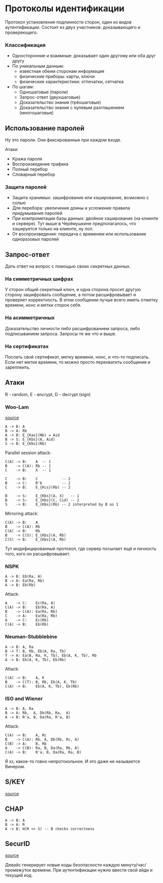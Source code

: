 # Протоколы идентификации

Протокол установления подлинности сторон, один из видов аутентификации.
Состоит из двух участников: доказывающего и проверяющего.

### Классификация
- Односторонние и взаимные: доказывает один другому или оба друг другу
- По уникальным данным:
  * известная обеим сторонам информация
  * физические приборы: карты, ключи
  * физические характеристики: отпечатки, сетчатка
- По шагам:
  * Одношаговые (пароли)
  * Запрос-ответ (двухшаговые)
  * Доказательство знания (трёхшаговые)
  * Доказательство знания с нулевым разглашением (многошаговые)

## Использование паролей

Ну это пароли. Они фиксированные при каждом входе.

Атаки:
- Кража пароля
- Воспроизведение трафика
- Полный перебор
- Словарный перебор

### Защита паролей

- Защита хранимых: зашифрование или хэширование, возможно с солью
- Для перебора: увеличение длины и усложение правила придумывания паролей
- При компрометации базы данных: двойное хэширование (на клиенте и сервере).
  Тут выше в Черёмушкине предполагалось, что хэшируется только на клиенте, ну лол.
- От воспроизведения: передача с временем или использование одноразовых паролей

## Запрос-ответ

Дать ответ на вопрос с помощью своих секретных данных.

### На симметричных шифрах
У сторон общий секретный ключ, и одна сторона просит другую сторону зашифровать
сообщение, а потом расшифровывает и проверяет корректность.
В этом сообщении лучше всего иметь отметку времени, нонс и метки сторон себя.

### На асимметричных
Доказательство личности либо расшифрованием запроса, либо подписыванием запроса.
Запросы те же что и выше.

### На сертификатах
Послать свой сертификат, метку времени, нонс, и что-то подписать.
Если нет метки времени, то можно просто перехватить сообщения и зареплеить.


## Атаки

R - random, E - encrypt, D - decrypt (sign)

### Woo-Lam
[source](https://en.bmstu.wiki/Woo-Lam_(protocol))

```
A -> B: A
B -> A: Rb
A -> B: E_{Kas}(Nb) = Aid
B -> S: E_{Kbs}(A, Aid)
S -> B: E_{Kbs}(Rb)
```

Parallel session attack:
```
C(A) -> B:    A  -- 1
B    -> C(A): Rb -- 1
C    -> B:    X  -- 1

C    -> B:    C           -- 2
B    -> C:    R'b         -- 2
C    -> B:    E_{Kcs}(Rb) -- 2

B    -> S:    E_{Kbs}(A, X)   -- 1
B    -> S:    E_{Kbs}(C, Cid) -- 2
S    -> B:    E_{Kbs}(Rb) -- 2 interpreted by B as 1
```

Mirroring attack:
```
C(A) -> B:    A
B    -> C(A): Rb
C(A) -> B:    Rb
B    -> C(S): E_{Kbs}(A, Rb)
C(S) -> B:    E_{Kbs}(A, Rb)
```
Тут модифицированный протокол, где сервер посылает ещё и личность того, кого он
расшифровывает.

### NSPK

```
A -> B: Eb(Ra, A)
B -> A: Ea(Ra, Rb)
A -> B: Eb(Rb)
```

Attack:
```
A    -> C:    Ec(Ra, A)
C(A) -> B:    Eb(Ra, A)
B    -> C(A): Ea(Ra, Rb)
C    -> A:    Ea(Ra, Rb)
A    -> C:    Ec(Rb)
C(A) -> B:    Eb(Rb)
```

### Neuman-Stubblebine

```
A -> B: A, Ra
B -> T: B, Rb, Eb(A, Ra, Tb)
T -> A: Ea(B, Ra, K, Tb), Eb(A, K, Tb), Rb
A -> B: Eb(A, K, Tb), Ek(Rb)
```

Attack:
```
C(A) -> B:    A, K
B    -> C(T): B, Rb, Eb(A, K, Tb)
C(A) -> B:    Eb(A, K, Tb), Ek(Rb)
```

### ISO and Wiener

```
A -> B: A, Ra
B -> A: Rb,  A, Db(Rb, Ra,  A)
A -> B: R'a, B, Da(Ra, R'a, B)
```

Attack:
```
C(A) -> B:    A, Rc
B    -> C(A): Rb, A, Db(Rb, Rc, A)
C(B) -> A:    B, Rb
A    -> C(B): Ra, B, Da(Ra, Rb, A)
C(A) -> B:    R'a, B, Da(Ra, Ra, B)
```
Я хз, какое-то говно непротокольное. И это даже не называется Винером.

## S/KEY
[source](https://en.wikipedia.org/wiki/S/KEY)

## CHAP
```
A -> B: A
B -> A: R
A -> B: H(R <> S) -- B checks correctness
```

## SecurID
[source](https://en.wikipedia.org/wiki/RSA_SecurID)

Девайс генерирует новые коды безопасности каждую минуту/час/промежуток времени.
При аутентификации нужно ввести свой айди и текущий код.
